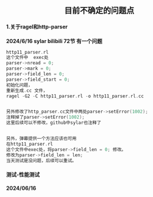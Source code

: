 ## <center>目前不确定的问题点</center>

#### 1.关于ragel和http-parser
**2024/6/16   sylar bilibili 72节 有一个问题**
```cpp
http11_parser.rl  
这个文件中  exec处
parser->nread = 0;
parser->mark = 0;
parser->field_len = 0;
parser->field_start = 0;
初始化问题，
重新生成.cc 文件，
ragel -G2 -C http11_parser.rl -o http11_parser.rl.cc


另外修改了http_parser.cc文件中两处parser->setError(1002);
注释掉了parser->setError(1002);
这里后续可以不修改，github中sylar也注释了


另外，弹幕提供一个方法应该也可用
在http11_parser.rl  
这个文件中exec处，将parser->field_len = 0; 修改。
修改为parser->field_len = len;
当天测试是没问题，后续可以重试。
```

#### 测试-性能测试
**2024/06/16**